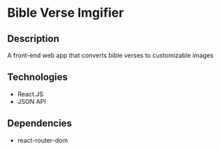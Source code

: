 # Bible Verse Imgifier

## Description
A front-end web app that converts bible verses to customizable images

## Technologies
- React.JS
- JSON API

## Dependencies
- react-router-dom

